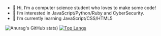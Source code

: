 - 👋 Hi, I’m a computer science student who loves to make some code!
- 👀 I’m interested in JavaScript/Python/Ruby and CyberSecurity.
- 🌱 I’m currently learning JavaScript/CSS/HTML5

![Anurag's GitHub stats](https://github-readme-stats.vercel.app/api?username=guilhermejuliao&show_icons=true&theme=radical))
[![Top Langs](https://github-readme-stats.vercel.app/api/top-langs/?username=guilhermejuliao&layout=compact&theme=radical)](https://github.com/anuraghazra/github-readme-stats)
